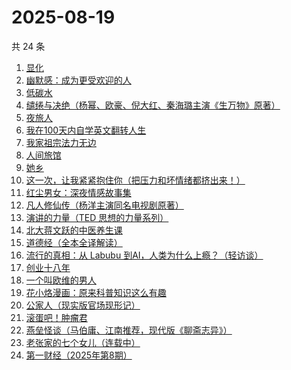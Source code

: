 # 2025-08-19

共 24 条

<!-- BEGIN WEREAD -->
<!-- 最后更新时间 2025-08-19 12:30:53 +0800 -->
1. [显化](https://weread.qq.com/web/bookDetail/1d932210813aba461g015994)
1. [幽默感：成为更受欢迎的人](https://weread.qq.com/web/bookDetail/906326a071d4e8e1906ca25)
1. [低碳水](https://weread.qq.com/web/bookDetail/16e32c50813aba461g018746)
1. [缱绻与决绝（杨幂、欧豪、倪大红、秦海璐主演《生万物》原著）](https://weread.qq.com/web/bookDetail/d6f320605bf576d6f394eec)
1. [夜旅人](https://weread.qq.com/web/bookDetail/0f5325d0727079db0f587e7)
1. [我在100天内自学英文翻转人生](https://weread.qq.com/web/bookDetail/c4132f0071ed8d4cc418130)
1. [我家祖宗法力无边](https://weread.qq.com/web/bookDetail/48332f40813aba3f3g011ddc)
1. [人间旅馆](https://weread.qq.com/web/bookDetail/f9b322c0813aba1deg0130cf)
1. [她乡](https://weread.qq.com/web/bookDetail/a8132880813aba292g014556)
1. [这一次，让我紧紧抱住你（把压力和坏情绪都挤出来！）](https://weread.qq.com/web/bookDetail/16832290813ab99deg011963)
1. [红尘男女：深夜情感故事集](https://weread.qq.com/web/bookDetail/a01323c0813aba38eg0189c1)
1. [凡人修仙传（杨洋主演同名电视剧原著）](https://weread.qq.com/web/bookDetail/f8932040571886f89dbe6b5)
1. [演讲的力量（TED 思想的力量系列）](https://weread.qq.com/web/bookDetail/1b5329305cc7881b5f2da82)
1. [北大蒋文跃的中医养生课](https://weread.qq.com/web/bookDetail/cc532030726338c1cc50e8e)
1. [道德经（全本全译解读）](https://weread.qq.com/web/bookDetail/5b332cf0813aba21bg0105f0)
1. [流行的真相：从 Labubu 到AI，人类为什么上瘾？（轻访谈）](https://weread.qq.com/web/bookDetail/01d32920813aba39eg0160d0)
1. [创业十八年](https://weread.qq.com/web/bookDetail/e3f32b80813aba3c7g0167aa)
1. [一个叫欧维的男人](https://weread.qq.com/web/bookDetail/0c0323e071984b8f0c0a56c)
1. [花小烙漫画：原来科普知识这么有趣](https://weread.qq.com/web/bookDetail/1b732df0724b1e7b1b7e1d3)
1. [公家人（现实版官场现形记）](https://weread.qq.com/web/bookDetail/31832440813aba370g019ae5)
1. [滚蛋吧！肿瘤君](https://weread.qq.com/web/bookDetail/e8632b40813ab74cfg01555b)
1. [燕垒怪谈（马伯庸、江南推荐，现代版《聊斋志异》）](https://weread.qq.com/web/bookDetail/29a320e0813aba32fg016fb3)
1. [老张家的七个女儿（连载中）](https://weread.qq.com/web/bookDetail/12332100813ab8b6cg0155cf)
1. [第一财经（2025年第8期）](https://weread.qq.com/web/bookDetail/0fd32040813aba44eg013b6b)
<!-- END WEREAD -->